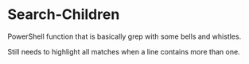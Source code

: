 # Search-Children
PowerShell function that is basically grep with some bells and whistles.

Still needs to highlight all matches when a line contains more than one.
